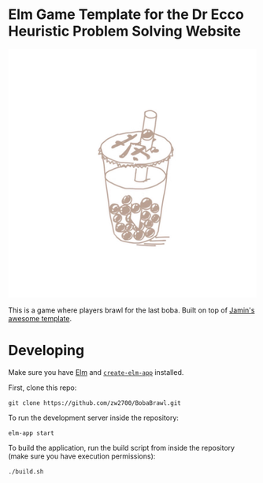 # Elm Game Template for the Dr Ecco Heuristic Problem Solving Website

![thumbnail](public/thumbnail.png)

This is a game where players brawl for the last boba. Built on top of [Jamin's awesome template](https://github.com/wjmn/drecco-game-template). 

# Developing

Make sure you have [Elm](https://elm-lang.org/) and [`create-elm-app`](https://github.com/halfzebra/create-elm-app) installed. 

First, clone this repo:

```
git clone https://github.com/zw2700/BobaBrawl.git
```

To run the development server inside the repository:

```
elm-app start
```

To build the application, run the build script from inside the repository (make sure you have execution permissions):

```
./build.sh
```

